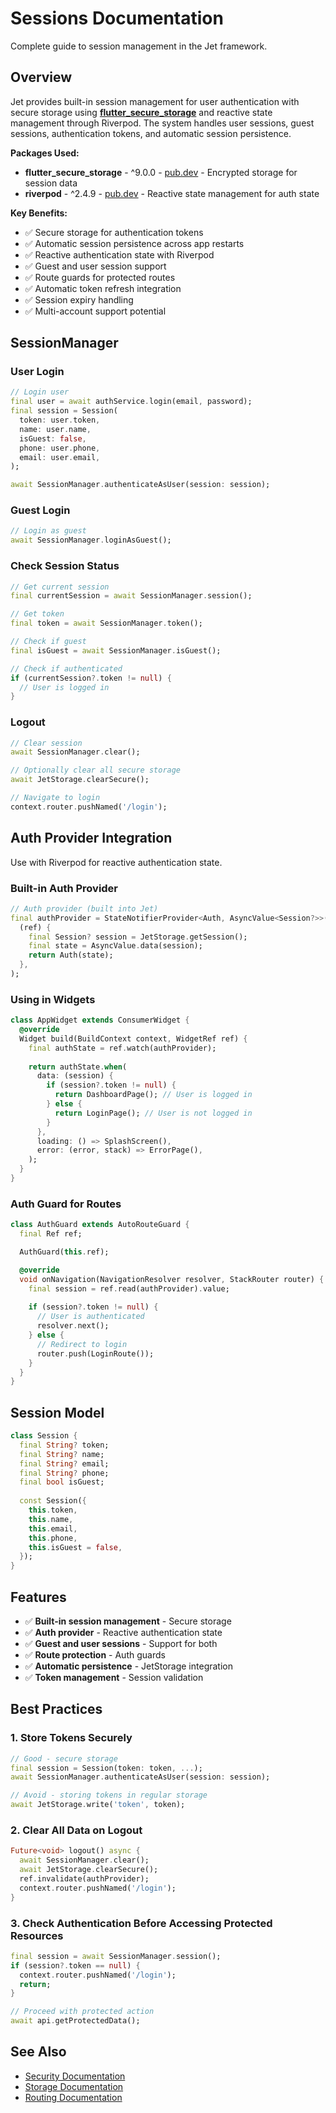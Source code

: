 # Sessions Documentation

Complete guide to session management in the Jet framework.

## Overview

Jet provides built-in session management for user authentication with secure storage using **[flutter_secure_storage](https://pub.dev/packages/flutter_secure_storage)** and reactive state management through Riverpod. The system handles user sessions, guest sessions, authentication tokens, and automatic session persistence.

**Packages Used:**
- **flutter_secure_storage** - ^9.0.0 - [pub.dev](https://pub.dev/packages/flutter_secure_storage) - Encrypted storage for session data
- **riverpod** - ^2.4.9 - [pub.dev](https://pub.dev/packages/riverpod) - Reactive state management for auth state

**Key Benefits:**
- ✅ Secure storage for authentication tokens
- ✅ Automatic session persistence across app restarts
- ✅ Reactive authentication state with Riverpod
- ✅ Guest and user session support
- ✅ Route guards for protected routes
- ✅ Automatic token refresh integration
- ✅ Session expiry handling
- ✅ Multi-account support potential

## SessionManager

### User Login

```dart
// Login user
final user = await authService.login(email, password);
final session = Session(
  token: user.token,
  name: user.name,
  isGuest: false,
  phone: user.phone,
  email: user.email,
);

await SessionManager.authenticateAsUser(session: session);
```

### Guest Login

```dart
// Login as guest
await SessionManager.loginAsGuest();
```

### Check Session Status

```dart
// Get current session
final currentSession = await SessionManager.session();

// Get token
final token = await SessionManager.token();

// Check if guest
final isGuest = await SessionManager.isGuest();

// Check if authenticated
if (currentSession?.token != null) {
  // User is logged in
}
```

### Logout

```dart
// Clear session
await SessionManager.clear();

// Optionally clear all secure storage
await JetStorage.clearSecure();

// Navigate to login
context.router.pushNamed('/login');
```

## Auth Provider Integration

Use with Riverpod for reactive authentication state.

### Built-in Auth Provider

```dart
// Auth provider (built into Jet)
final authProvider = StateNotifierProvider<Auth, AsyncValue<Session?>>(
  (ref) {
    final Session? session = JetStorage.getSession();
    final state = AsyncValue.data(session);
    return Auth(state);
  },
);
```

### Using in Widgets

```dart
class AppWidget extends ConsumerWidget {
  @override
  Widget build(BuildContext context, WidgetRef ref) {
    final authState = ref.watch(authProvider);
    
    return authState.when(
      data: (session) {
        if (session?.token != null) {
          return DashboardPage(); // User is logged in
        } else {
          return LoginPage(); // User is not logged in
        }
      },
      loading: () => SplashScreen(),
      error: (error, stack) => ErrorPage(),
    );
  }
}
```

### Auth Guard for Routes

```dart
class AuthGuard extends AutoRouteGuard {
  final Ref ref;

  AuthGuard(this.ref);

  @override
  void onNavigation(NavigationResolver resolver, StackRouter router) {
    final session = ref.read(authProvider).value;
    
    if (session?.token != null) {
      // User is authenticated
      resolver.next();
    } else {
      // Redirect to login
      router.push(LoginRoute());
    }
  }
}
```

## Session Model

```dart
class Session {
  final String? token;
  final String? name;
  final String? email;
  final String? phone;
  final bool isGuest;
  
  const Session({
    this.token,
    this.name,
    this.email,
    this.phone,
    this.isGuest = false,
  });
}
```

## Features

- ✅ **Built-in session management** - Secure storage
- ✅ **Auth provider** - Reactive authentication state
- ✅ **Guest and user sessions** - Support for both
- ✅ **Route protection** - Auth guards
- ✅ **Automatic persistence** - JetStorage integration
- ✅ **Token management** - Session validation

## Best Practices

### 1. Store Tokens Securely

```dart
// Good - secure storage
final session = Session(token: token, ...);
await SessionManager.authenticateAsUser(session: session);

// Avoid - storing tokens in regular storage
await JetStorage.write('token', token);
```

### 2. Clear All Data on Logout

```dart
Future<void> logout() async {
  await SessionManager.clear();
  await JetStorage.clearSecure();
  ref.invalidate(authProvider);
  context.router.pushNamed('/login');
}
```

### 3. Check Authentication Before Accessing Protected Resources

```dart
final session = await SessionManager.session();
if (session?.token == null) {
  context.router.pushNamed('/login');
  return;
}

// Proceed with protected action
await api.getProtectedData();
```

## See Also

- [Security Documentation](SECURITY.md)
- [Storage Documentation](STORAGE.md)
- [Routing Documentation](ROUTING.md)

